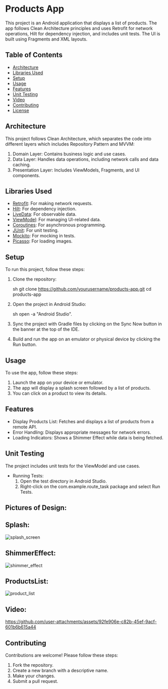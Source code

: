 # Products App

This project is an Android application that displays a list of products. The app follows Clean Architecture principles and uses Retrofit for network operations, Hilt for dependency injection, and includes unit tests. The UI is built using Fragments and XML layouts.

## Table of Contents

- [Architecture](#architecture)
- [Libraries Used](#libraries-used)
- [Setup](#setup)
- [Usage](#usage)
- [Features](#features)
- [Unit Testing](#unit-testing)
- [Video](#video)
- [Contributing](#contributing)
- [License](#license)

## Architecture

This project follows Clean Architecture, which separates the code into different layers which includes Repository Pattern and MVVM:

1. Domain Layer: Contains business logic and use cases.
2. Data Layer: Handles data operations, including network calls and data caching.
3. Presentation Layer: Includes ViewModels, Fragments, and UI components.

## Libraries Used

- [Retrofit](https://square.github.io/retrofit/): For making network requests.
- [Hilt](https://dagger.dev/hilt/): For dependency injection.
- [LiveData](https://developer.android.com/topic/libraries/architecture/livedata): For observable data.
- [ViewModel](https://developer.android.com/topic/libraries/architecture/viewmodel): For managing UI-related data.
- [Coroutines](https://developer.android.com/kotlin/coroutines): For asynchronous programming.
- [JUnit](https://junit.org/junit5/): For unit testing.
- [Mockito](https://site.mockito.org/): For mocking in tests.
- [Picasso](https://square.github.io/picasso/): For loading images.


## Setup

To run this project, follow these steps:

1. Clone the repository:

    sh
    git clone https://github.com/yourusername/products-app.git
    cd products-app
    

2. Open the project in Android Studio:

    sh
    open -a "Android Studio".
    

3. Sync the project with Gradle files by clicking on the Sync Now button in the banner at the top of the IDE.

4. Build and run the app on an emulator or physical device by clicking the Run button.

## Usage

To use the app, follow these steps:

1. Launch the app on your device or emulator.
2. The app will display a splash screen followed by a list of products.
3. You can click on a product to view its details.

## Features

- Display Products List: Fetches and displays a list of products from a remote API.
- Error Handling: Displays appropriate messages for network errors.
- Loading Indicators: Shows a Shimmer Effect while data is being fetched.

## Unit Testing

The project includes unit tests for the ViewModel and use cases.

- Running Tests:
    1. Open the test directory in Android Studio.
    2. Right-click on the com.example.route_task package and select Run Tests.

## Pictures of Design:
## Splash:

![splash_screen](https://github.com/user-attachments/assets/f3edc702-084b-4aec-8353-47025dcbbb88)

## ShimmerEffect:
![shimmer_effect](https://github.com/user-attachments/assets/41bf5026-c7e7-4059-bf07-b2b481b2927f)

## ProductsList:
![product_list](https://github.com/user-attachments/assets/9e6516d7-7152-4954-a749-c5d55aa14b41)

## Video:
https://github.com/user-attachments/assets/92fe906e-c82b-45ef-9acf-601b6b615a44


## Contributing
Contributions are welcome! Please follow these steps:

1. Fork the repository.
2. Create a new branch with a descriptive name.
3. Make your changes.
4. Submit a pull request.
